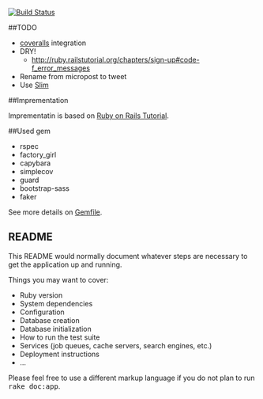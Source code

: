 [![Build Status](https://drone.io/github.com/toshimaru/Rails-4-Twitter-Clone/status.png)](https://drone.io/github.com/toshimaru/Rails-4-Twitter-Clone/latest)

##TODO

* [coveralls](https://coveralls.io/subscriptions) integration
* DRY!
  * <http://ruby.railstutorial.org/chapters/sign-up#code-f_error_messages>
* Rename from micropost to tweet
* Use [Slim](http://slim-lang.com/)

##Imprementation

Imprementatin is based on [Ruby on Rails Tutorial](http://ruby.railstutorial.org/ruby-on-rails-tutorial-book).

##Used gem

* rspec
* factory_girl
* capybara
* simplecov
* guard
* bootstrap-sass
* faker

See more details on [Gemfile](https://github.com/toshimaru/Rails-4-Twitter-Clone/blob/master/Gemfile).

## README

This README would normally document whatever steps are necessary to get the
application up and running.

Things you may want to cover:

* Ruby version
* System dependencies
* Configuration
* Database creation
* Database initialization
* How to run the test suite
* Services (job queues, cache servers, search engines, etc.)
* Deployment instructions
* ...

Please feel free to use a different markup language if you do not plan to run
<tt>rake doc:app</tt>.

